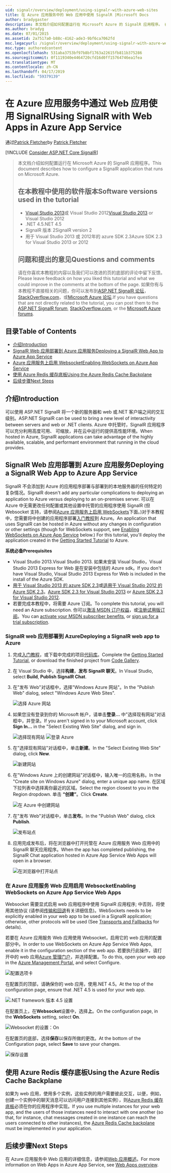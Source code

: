 ```yaml
---
uid: signalr/overview/deployment/using-signalr-with-azure-web-sites
title: 在 Azure 应用服务中的 Web 应用中使用 SignalR |Microsoft Docs
author: bradygaster
description: 本文档介绍如何配置运行在 Microsoft Azure 的 SignalR 应用程序。 在教程的 Visual Studio 2013 或 Vis.中使用的软件版本...
ms.author: bradyg
ms.date: 07/01/2015
ms.assetid: 2a7517a0-b88c-4162-ade3-9bf6ca7062fd
msc.legacyurl: /signalr/overview/deployment/using-signalr-with-azure-web-sites
msc.type: authoredcontent
ms.openlocfilehash: 531aba3753bf97b8bf1763a22615fb811b375286
ms.sourcegitcommit: 0f1119340e4464720cfd16d0ff15764746ea1fea
ms.translationtype: MT
ms.contentlocale: zh-CN
ms.lasthandoff: 04/17/2019
ms.locfileid: "59379139"
---
```

# <a name="using-signalr-with-web-apps-in-azure-app-service"></a><span data-ttu-id="93d26-104">在 Azure 应用服务中通过 Web 应用使用 SignalR</span><span class="sxs-lookup"><span data-stu-id="93d26-104">Using SignalR with Web Apps in Azure App Service</span></span>

<span data-ttu-id="93d26-105">通过[Patrick Fletcher](https://github.com/pfletcher)</span><span class="sxs-lookup"><span data-stu-id="93d26-105">by [Patrick Fletcher](https://github.com/pfletcher)</span></span>

[!INCLUDE [Consider ASP.NET Core SignalR](~/includes/signalr/signalr-version-disambiguation.md)]

> <span data-ttu-id="93d26-106">本文档介绍如何配置运行在 Microsoft Azure 的 SignalR 应用程序。</span><span class="sxs-lookup"><span data-stu-id="93d26-106">This document describes how to configure a SignalR application that runs on Microsoft Azure.</span></span>
>
> ## <a name="software-versions-used-in-the-tutorial"></a><span data-ttu-id="93d26-107">在本教程中使用的软件版本</span><span class="sxs-lookup"><span data-stu-id="93d26-107">Software versions used in the tutorial</span></span>
>
>
> - <span data-ttu-id="93d26-108">[Visual Studio 2013](https://my.visualstudio.com/Downloads?q=visual%20studio%202013)或 Visual Studio 2012</span><span class="sxs-lookup"><span data-stu-id="93d26-108">[Visual Studio 2013](https://my.visualstudio.com/Downloads?q=visual%20studio%202013) or Visual Studio 2012</span></span>
> - <span data-ttu-id="93d26-109">.NET 4.5</span><span class="sxs-lookup"><span data-stu-id="93d26-109">.NET 4.5</span></span>
> - <span data-ttu-id="93d26-110">SignalR 版本 2</span><span class="sxs-lookup"><span data-stu-id="93d26-110">SignalR version 2</span></span>
> - <span data-ttu-id="93d26-111">用于 Visual Studio 2013 或 2012年的 azure SDK 2.3</span><span class="sxs-lookup"><span data-stu-id="93d26-111">Azure SDK 2.3 for Visual Studio 2013 or 2012</span></span>
>
>
>
> ## <a name="questions-and-comments"></a><span data-ttu-id="93d26-112">问题和提出的意见</span><span class="sxs-lookup"><span data-stu-id="93d26-112">Questions and comments</span></span>
>
> <span data-ttu-id="93d26-113">请在你喜欢本教程的内容以及我们可以改进的页的底部的评论中留下反馈。</span><span class="sxs-lookup"><span data-stu-id="93d26-113">Please leave feedback on how you liked this tutorial and what we could improve in the comments at the bottom of the page.</span></span> <span data-ttu-id="93d26-114">如果你有与本教程不直接相关的问题，你可以发布到[ASP.NET SignalR 论坛](https://forums.asp.net/1254.aspx/1?ASP+NET+SignalR)， [StackOverflow.com](http://stackoverflow.com/)，或[Microsoft Azure 论坛](https://social.msdn.microsoft.com/Forums/windowsazure/home?category=windowsazureplatform).</span><span class="sxs-lookup"><span data-stu-id="93d26-114">If you have questions that are not directly related to the tutorial, you can post them to the [ASP.NET SignalR forum](https://forums.asp.net/1254.aspx/1?ASP+NET+SignalR), [StackOverflow.com](http://stackoverflow.com/), or the [Microsoft Azure forums](https://social.msdn.microsoft.com/Forums/windowsazure/home?category=windowsazureplatform).</span></span>


## <a name="table-of-contents"></a><span data-ttu-id="93d26-115">目录</span><span class="sxs-lookup"><span data-stu-id="93d26-115">Table of Contents</span></span>

- [<span data-ttu-id="93d26-116">介绍</span><span class="sxs-lookup"><span data-stu-id="93d26-116">Introduction</span></span>](#introduction)
- [<span data-ttu-id="93d26-117">SignalR Web 应用部署到 Azure 应用服务</span><span class="sxs-lookup"><span data-stu-id="93d26-117">Deploying a SignalR Web App to Azure App Service</span></span>](#deploying)
- [<span data-ttu-id="93d26-118">Azure 应用服务上启用 Websocket</span><span class="sxs-lookup"><span data-stu-id="93d26-118">Enabling WebSockets on Azure App Service</span></span>](#websocket)
- [<span data-ttu-id="93d26-119">使用 Azure Redis 缓存底板</span><span class="sxs-lookup"><span data-stu-id="93d26-119">Using the Azure Redis Cache Backplane</span></span>](#backplane)
- [<span data-ttu-id="93d26-120">后续步骤</span><span class="sxs-lookup"><span data-stu-id="93d26-120">Next Steps</span></span>](#nextsteps)

<a id="introduction"></a>
## <a name="introduction"></a><span data-ttu-id="93d26-121">介绍</span><span class="sxs-lookup"><span data-stu-id="93d26-121">Introduction</span></span>

<span data-ttu-id="93d26-122">可以使用 ASP.NET SignalR 将一个新的服务器和 web 或.NET 客户端之间的交互级别。</span><span class="sxs-lookup"><span data-stu-id="93d26-122">ASP.NET SignalR can be used to bring a new level of interactivity between servers and web or .NET clients.</span></span> <span data-ttu-id="93d26-123">Azure 中托管时，SignalR 应用程序可以充分利用高度可用、 可缩放，并在云中运行的提供高性能环境。</span><span class="sxs-lookup"><span data-stu-id="93d26-123">When hosted in Azure, SignalR applications can take advantage of the highly available, scalable, and performant environment that running in the cloud provides.</span></span>

<a id="deploying"></a>
## <a name="deploying-a-signalr-web-app-to-azure-app-service"></a><span data-ttu-id="93d26-124">SignalR Web 应用部署到 Azure 应用服务</span><span class="sxs-lookup"><span data-stu-id="93d26-124">Deploying a SignalR Web App to Azure App Service</span></span>

<span data-ttu-id="93d26-125">SignalR 不会添加到 Azure 的应用程序部署与部署到的本地服务器的任何特定的复杂情况。</span><span class="sxs-lookup"><span data-stu-id="93d26-125">SignalR doesn't add any particular complications to deploying an application to Azure versus deploying to an on-premises server.</span></span> <span data-ttu-id="93d26-126">可以在 Azure 中无需更改任何配置或其他设置中托管的应用程序使用 SignalR (但 Websocket 支持，请参阅[Azure 应用服务上启用 WebSockets](#websocket)下面。)对于本教程中，您需要将中创建的应用程序部署[入门教程](../getting-started/tutorial-getting-started-with-signalr.md)到 Azure。</span><span class="sxs-lookup"><span data-stu-id="93d26-126">An application that uses SignalR can be hosted in Azure without any changes in configuration or other settings (though for WebSockets support, see [Enabling WebSockets on Azure App Service](#websocket) below.) For this tutorial, you'll deploy the application created in the [Getting Started Tutorial](../getting-started/tutorial-getting-started-with-signalr.md) to Azure.</span></span>

<span data-ttu-id="93d26-127">**系统必备**</span><span class="sxs-lookup"><span data-stu-id="93d26-127">**Prerequisites**</span></span>

- <span data-ttu-id="93d26-128">Visual Studio 2013.</span><span class="sxs-lookup"><span data-stu-id="93d26-128">Visual Studio 2013.</span></span> <span data-ttu-id="93d26-129">如果未安装 Visual Studio，Visual Studio 2013 Express for Web 是在安装中包括的 Azure sdk。</span><span class="sxs-lookup"><span data-stu-id="93d26-129">If you don't have Visual Studio, Visual Studio 2013 Express for Web is included in the install of the Azure SDK.</span></span>
- <span data-ttu-id="93d26-130">[用于 Visual Studio 2013 的 azure SDK 2.3](https://go.microsoft.com/fwlink/?linkid=324322&clcid=0x409)或[适用于 Visual Studio 2012 的 Azure SDK 2.3](https://go.microsoft.com/fwlink/p/?linkid=323511)。</span><span class="sxs-lookup"><span data-stu-id="93d26-130">[Azure SDK 2.3 for Visual Studio 2013](https://go.microsoft.com/fwlink/?linkid=324322&clcid=0x409) or [Azure SDK 2.3 for Visual Studio 2012](https://go.microsoft.com/fwlink/p/?linkid=323511).</span></span>
- <span data-ttu-id="93d26-131">若要完成本教程中，将需要 Azure 订阅。</span><span class="sxs-lookup"><span data-stu-id="93d26-131">To complete this tutorial, you will need an Azure subscription.</span></span> <span data-ttu-id="93d26-132">你可以[激活 MSDN 订户权益](https://azure.microsoft.com/pricing/member-offers/msdn-benefits-details/)，或[注册试用版订阅](https://azure.microsoft.com/pricing/free-trial/)。</span><span class="sxs-lookup"><span data-stu-id="93d26-132">You can [activate your MSDN subscriber benefits](https://azure.microsoft.com/pricing/member-offers/msdn-benefits-details/), or [sign up for a trial subscription](https://azure.microsoft.com/pricing/free-trial/).</span></span>

### <a name="deploying-a-signalr-web-app-to-azure"></a><span data-ttu-id="93d26-133">SignalR web 应用部署到 Azure</span><span class="sxs-lookup"><span data-stu-id="93d26-133">Deploying a SignalR web app to Azure</span></span>

1. <span data-ttu-id="93d26-134">完成[入门教程](../getting-started/tutorial-getting-started-with-signalr.md)，或下载中完成的项目[代码库](https://code.msdn.microsoft.com/SignalR-Getting-Started-b9d18aa9)。</span><span class="sxs-lookup"><span data-stu-id="93d26-134">Complete the [Getting Started Tutorial](../getting-started/tutorial-getting-started-with-signalr.md), or download the finished project from [Code Gallery](https://code.msdn.microsoft.com/SignalR-Getting-Started-b9d18aa9).</span></span>
2. <span data-ttu-id="93d26-135">在 Visual Studio 中，选择**构建**，**发布 SignalR 聊天**。</span><span class="sxs-lookup"><span data-stu-id="93d26-135">In Visual Studio, select **Build**, **Publish SignalR Chat**.</span></span>
3. <span data-ttu-id="93d26-136">在"发布 Web"对话框中，选择"Windows Azure 网站"。</span><span class="sxs-lookup"><span data-stu-id="93d26-136">In the "Publish Web" dialog, select "Windows Azure Web Sites".</span></span>

    ![选择 Azure 网站](using-signalr-with-azure-web-sites/_static/image1.png)
4. <span data-ttu-id="93d26-138">如果您没有登录到你的 Microsoft 帐户，请单击**登录...** 中"选择现有网站"对话框中，并登录。</span><span class="sxs-lookup"><span data-stu-id="93d26-138">If you aren't signed in to your Microsoft account, click **Sign In...** in the "Select Existing Web Site" dialog, and sign in.</span></span>

    ![选择现有网站](using-signalr-with-azure-web-sites/_static/image2.png)    ![登录 Azure](using-signalr-with-azure-web-sites/_static/image3.png)
5. <span data-ttu-id="93d26-141">在"选择现有网站"对话框中，单击**新建**。</span><span class="sxs-lookup"><span data-stu-id="93d26-141">In the "Select Existing Web Site" dialog, click **New**.</span></span>

    ![新建网站](using-signalr-with-azure-web-sites/_static/image4.png)
6. <span data-ttu-id="93d26-143">在"Windows Azure 上的创建网站"对话框中，输入唯一的应用名称。</span><span class="sxs-lookup"><span data-stu-id="93d26-143">In the "Create site on Windows Azure" dialog, enter a unique app name.</span></span> <span data-ttu-id="93d26-144">在区域下拉列表中选择离你最近的区域。</span><span class="sxs-lookup"><span data-stu-id="93d26-144">Select the region closest to you in the Region dropdown.</span></span> <span data-ttu-id="93d26-145">单击 **“创建”**。</span><span class="sxs-lookup"><span data-stu-id="93d26-145">Click **Create**.</span></span>

    ![在 Azure 中创建网站](using-signalr-with-azure-web-sites/_static/image5.png)
7. <span data-ttu-id="93d26-147">在"发布 Web"对话框中，单击**发布**。</span><span class="sxs-lookup"><span data-stu-id="93d26-147">In the "Publish Web" dialog, click **Publish**.</span></span>

    ![发布站点](using-signalr-with-azure-web-sites/_static/image6.png)
8. <span data-ttu-id="93d26-149">应用完成发布后，将在浏览器中打开托管在 Azure 应用服务 Web 应用中的 SignalR 聊天应用程序。</span><span class="sxs-lookup"><span data-stu-id="93d26-149">When the app has completed publishing, the SignalR Chat application hosted in Azure App Service Web Apps will open in a browser.</span></span>

    ![在浏览器中打开站点](using-signalr-with-azure-web-sites/_static/image7.png)

<a id="websocket"></a>
### <a name="enabling-websockets-on-azure-app-service-web-apps"></a><span data-ttu-id="93d26-151">在 Azure 应用服务 Web 应用启用 Websocket</span><span class="sxs-lookup"><span data-stu-id="93d26-151">Enabling WebSockets on Azure App Service Web Apps</span></span>

<span data-ttu-id="93d26-152">Websocket 需要显式启用 web 应用程序中使用 SignalR 应用程序; 中否则，将使用其他协议 (请参阅[传输和回退](../getting-started/introduction-to-signalr.md#transports)有关详细信息)。</span><span class="sxs-lookup"><span data-stu-id="93d26-152">WebSockets needs to be explicitly enabled in your web app to be used in a SignalR application; otherwise, other protocols will be used (See [Transports and Fallbacks](../getting-started/introduction-to-signalr.md#transports) for details).</span></span>

<span data-ttu-id="93d26-153">若要在 Azure 应用服务 Web 应用使用 Websocket，启用它的 web 应用的配置部分中。</span><span class="sxs-lookup"><span data-stu-id="93d26-153">In order to use WebSockets on Azure App Service Web Apps, enable it in the configuration section of the web app.</span></span> <span data-ttu-id="93d26-154">若要执行此操作，请打开中的 web 应用[Azure 管理门户](https://manage.windowsazure.com/)，并选择配置。</span><span class="sxs-lookup"><span data-stu-id="93d26-154">To do this, open your web app in the [Azure Management Portal](https://manage.windowsazure.com/), and select Configure.</span></span>

![配置选项卡](using-signalr-with-azure-web-sites/_static/image8.png)

<span data-ttu-id="93d26-156">在配置页的顶部，请确保你的 web 应用，使用.NET 4.5。</span><span class="sxs-lookup"><span data-stu-id="93d26-156">At the top of the configuration page, ensure that .NET 4.5 is used for your web app.</span></span>

![.NET framework 版本 4.5 设置](using-signalr-with-azure-web-sites/_static/image9.png)

<span data-ttu-id="93d26-158">在配置页上，在**Websocket**设置中，选择**上**。</span><span class="sxs-lookup"><span data-stu-id="93d26-158">On the configuration page, in the **WebSockets** setting, select **On**.</span></span>

![Websocket 的设置：On](using-signalr-with-azure-web-sites/_static/image10.png)

<span data-ttu-id="93d26-160">在配置页的底部，选择**保存**以保存所做的更改。</span><span class="sxs-lookup"><span data-stu-id="93d26-160">At the bottom of the Configuration page, select **Save** to save your changes.</span></span>

![保存设置](using-signalr-with-azure-web-sites/_static/image11.png)

<a id="backplane"></a>
## <a name="using-the-azure-redis-cache-backplane"></a><span data-ttu-id="93d26-162">使用 Azure Redis 缓存底板</span><span class="sxs-lookup"><span data-stu-id="93d26-162">Using the Azure Redis Cache Backplane</span></span>

<span data-ttu-id="93d26-163">如果为 web 应用，使用多个实例，这些实例的用户需要彼此交互，以便，例如，创建一个实例中的聊天消息可以访问用户连接到其他实例），则[Azure Redis 缓存底板](../performance/scaleout-with-redis.md)必须在你的应用程序中实现。</span><span class="sxs-lookup"><span data-stu-id="93d26-163">If you use multiple instances for your web app, and the users of those instances need to interact with one another (so that, for instance, chat messages created in one instance can reach the users connected to other instances), the [Azure Redis Cache backplane](../performance/scaleout-with-redis.md) must be implemented in your application.</span></span>

<a id="nextsteps"></a>
## <a name="next-steps"></a><span data-ttu-id="93d26-164">后续步骤</span><span class="sxs-lookup"><span data-stu-id="93d26-164">Next Steps</span></span>

<span data-ttu-id="93d26-165">在 Azure 应用服务中 Web 应用的详细信息，请参阅[Web 应用概述](https://azure.microsoft.com/documentation/articles/app-service-web-overview/)。</span><span class="sxs-lookup"><span data-stu-id="93d26-165">For more information on Web Apps in Azure App Service, see [Web Apps overview](https://azure.microsoft.com/documentation/articles/app-service-web-overview/).</span></span>
